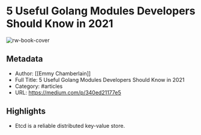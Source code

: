 # 5 Useful Golang Modules Developers Should Know in 2021

![rw-book-cover](https://readwise-assets.s3.amazonaws.com/static/images/article4.6bc1851654a0.png)

## Metadata
- Author: [[Emmy Chamberlain]]
- Full Title: 5 Useful Golang Modules Developers Should Know in 2021
- Category: #articles
- URL: https://medium.com/p/340ed21177e5

## Highlights
- Etcd is a reliable distributed key-value store.
